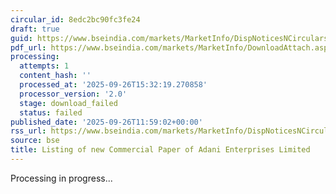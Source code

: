 ```yaml
---
circular_id: 8edc2bc90fc3fe24
draft: true
guid: https://www.bseindia.com/markets/MarketInfo/DispNoticesNCirculars.aspx?Noticeid={C944FDDA-2BA2-4D59-A27D-9751D142DC62}&noticeno=20250926-39&dt=09/26/2025&icount=39&totcount=73&flag=0
pdf_url: https://www.bseindia.com/markets/MarketInfo/DownloadAttach.aspx?id=20250926-39&attachedId=
processing:
  attempts: 1
  content_hash: ''
  processed_at: '2025-09-26T15:32:19.270858'
  processor_version: '2.0'
  stage: download_failed
  status: failed
published_date: '2025-09-26T11:59:02+00:00'
rss_url: https://www.bseindia.com/markets/MarketInfo/DispNoticesNCirculars.aspx?Noticeid={C944FDDA-2BA2-4D59-A27D-9751D142DC62}&noticeno=20250926-39&dt=09/26/2025&icount=39&totcount=73&flag=0
source: bse
title: Listing of new Commercial Paper of Adani Enterprises Limited
---
```


Processing in progress...